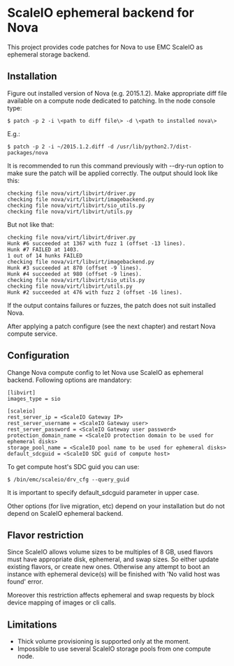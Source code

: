 # ScaleIO ephemeral backend for Nova
This project provides code patches for Nova to use EMC ScaleIO as ephemeral storage backend.

## Installation
Figure out installed version of Nova (e.g. 2015.1.2). Make appropriate diff file available on a compute node dedicated to patching. In the node console type:
```
$ patch -p 2 -i \<path to diff file\> -d \<path to installed nova\>
```
E.g.:
```
$ patch -p 2 -i ~/2015.1.2.diff -d /usr/lib/python2.7/dist-packages/nova
```
It is recommended to run this command previously with --dry-run option to make sure the patch will be applied correctly. The output should look like this:
```
checking file nova/virt/libvirt/driver.py
checking file nova/virt/libvirt/imagebackend.py
checking file nova/virt/libvirt/sio_utils.py
checking file nova/virt/libvirt/utils.py
```
But not like that:
```
checking file nova/virt/libvirt/driver.py
Hunk #6 succeeded at 1367 with fuzz 1 (offset -13 lines).
Hunk #7 FAILED at 1403.
1 out of 14 hunks FAILED
checking file nova/virt/libvirt/imagebackend.py
Hunk #3 succeeded at 870 (offset -9 lines).
Hunk #4 succeeded at 980 (offset -9 lines).
checking file nova/virt/libvirt/sio_utils.py
checking file nova/virt/libvirt/utils.py
Hunk #2 succeeded at 476 with fuzz 2 (offset -16 lines).
```
If the output contains failures or fuzzes, the patch does not suit installed Nova.

After applying a patch configure (see the next chapter) and restart Nova compute service.

## Configuration
Change Nova compute config to let Nova use ScaleIO as ephemeral backend. Following options are mandatory:
```
[libvirt]
images_type = sio

[scaleio]
rest_server_ip = <ScaleIO Gateway IP>
rest_server_username = <ScaleIO Gateway user>
rest_server_password = <ScaleIO Gateway user password>
protection_domain_name = <ScaleIO protection domain to be used for ephemeral disks>
storage_pool_name = <ScaleIO pool name to be used for ephemeral disks>
default_sdcguid = <ScaleIO SDC guid of compute host>
```
To get compute host's SDC guid you can use:
```
$ /bin/emc/scaleio/drv_cfg --query_guid
```
It is important to specify default_sdcguid parameter in upper case.

Other options (for live migration, etc) depend on your installation but do not depend on ScaleIO ephemeral backend.

## Flavor restriction
Since ScaleIO allows volume sizes to be multiples of 8 GB, used flavors must have appropriate disk, ephemeral, and swap sizes. So either update existing flavors, or create new ones. Otherwise any attempt to boot an instance with ephemeral device(s) will be finished with 'No valid host was found' error.

Moreover this restriction affects ephemeral and swap requests by block device mapping of images or cli calls.

## Limitations
* Thick volume provisioning is supported only at the moment.
* Impossible to use several ScaleIO storage pools from one compute node.

